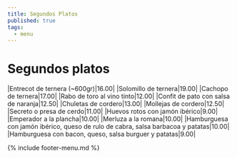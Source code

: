 ```yaml
---
title: Segundos Platos
published: true
tags:
  - menu
---
```


# Segundos platos

|Entrecot de ternera (~600gr)|16.00|
|Solomillo de ternera|19.00|
|Cachopo de ternera|17.00|
|Rabo de toro al vino tinto|12.00|
|Confit de pato con salsa de naranja|12.50|
|Chuletas de cordero|13.00|
|Mollejas de cordero|12.50|
|Secreto o presa de cerdo|11.00|
|Huevos rotos con jamón ibérico|9.00|
|Emperador a la plancha|10.00|
|Merluza a la romana|10.00|
|Hamburguesa con jamón ibérico, queso de rulo de cabra, salsa barbacoa y patatas|10.00|
|Hamburguesa con bacon, queso, salsa burguer y patatas|9.00|

{% include footer-menu.md %}
